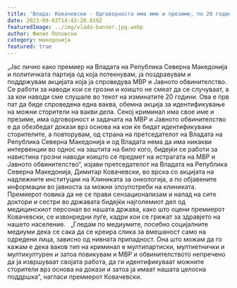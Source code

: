 ```yaml
---
title: 'Влада: Ковачевски - Одговорноста има име и презиме, по 20 години за прв пат има обемна акција на МВР и Јавното обвинителство на Клиниката за онкологија - 03 СЕПТЕМВРИ 2023'
date: 2023-09-03T14:43:28.819Z
featuredImage: ../img/vlada-banner.jpg.webp
author: Филип Поповски
category: македонија
featured: true
---
```

„Јас лично како премиер на Владата на Република Северна Македонија и политичката партија од која потекнувам, ја поздравувам и поддржувам акцијата која ја спроведува МВР и Јавното обвинителство. Се работи за наводи кои се грозни и коишто не смеат да се случуваат, а за кои наводи сме слушале во текот на изминатите 20 години. Ова е прв пат да биде спроведена една ваква, обемна акција за идентификување на можни сторители на вакви дела. Секој криминал има свое име и презиме, има одговорност и задачата на МВР и Јавното обвинителство е да обезбедат докази врз основа на кои ќе бидат идентификувани сторителите, а повторувам, од страна на претседателот на Владата на Република Северна Македонија и од Владата нема да има никакви интервенции во однос на заштита на било кого, бидејќи се работи за навистина грозни наводи коишто се предмет на истрагата на МВР и Јавното обвинителство“, изјави претседателот на Владата на Република Северна Македонија, Димитар Ковачевски, во врска со акцијата на надлежните институции на Клиниката за онкологија, а по објавените информации во јавноста за можни злоупотреби на клиниката.
Премиерот повика да не се прави сензационализам и напад на сите доктори и сестри во државата бидејќи најголемиот дел од медицинскиот персонал во нашата држава, како што оцени премиерот Ковачевски, се извонредни луѓе, кадри кои се грижат за здравјето на нашето население.
 
„Гледам по медиумите, посебно социјалните медиуми дека се сака да се креира слика за вмешаност само на одредени лица, зависно од нивната припадност. Она што можам да го кажам е дека ваков тип на криминал е мултипартиски, мултиетнички и мултикултурен и затоа повикувам и МВР и обвинителството непречено да ја извршуваат својата работа, да ги идентификуваат можните сторители врз основа на докази и затоа ја имаат нашата целосна поддршка“, нагласи премиерот Ковачевски.

